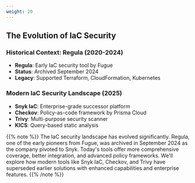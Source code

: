 ```yaml
---
weight: 20
---
```


## The Evolution of IaC Security

### Historical Context: Regula (2020-2024)
- **Regula**: Early IaC security tool by Fugue
- **Status**: Archived September 2024 
- **Legacy**: Supported Terraform, CloudFormation, Kubernetes

### Modern IaC Security Landscape (2025)
- **Snyk IaC**: Enterprise-grade successor platform
- **Checkov**: Policy-as-code framework by Prisma Cloud
- **Trivy**: Multi-purpose security scanner
- **KICS**: Query-based static analysis

{{% note %}}
The IaC security landscape has evolved significantly. Regula, one of the early pioneers from Fugue, was archived in September 2024 as the company pivoted to Snyk. Today's tools offer more comprehensive coverage, better integration, and advanced policy frameworks. We'll explore how modern tools like Snyk IaC, Checkov, and Trivy have superseded earlier solutions with enhanced capabilities and enterprise features.
{{% /note %}}
